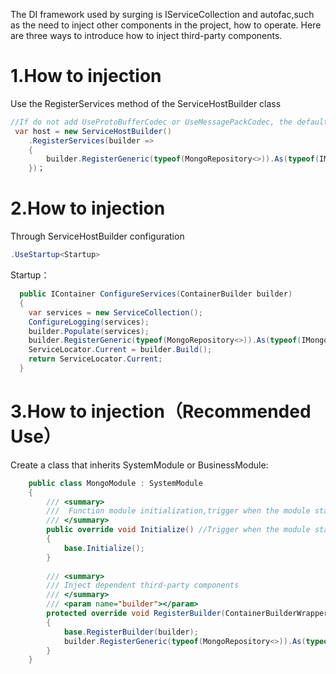 The DI framework used by surging is IServiceCollection and autofac,such as the need to inject other components in the project, how to operate.
Here are three ways to introduce how to inject third-party components.

1.How to injection
=============

Use the RegisterServices method of the ServiceHostBuilder class
```c#
//If do not add UseProtoBufferCodec or UseMessagePackCodec, the default json.net
 var host = new ServiceHostBuilder()
	.RegisterServices(builder =>
	{
	    builder.RegisterGeneric(typeof(MongoRepository<>)).As(typeof(IMongoRepository<>)).SingleInstance();
	})；
``` 

2.How to injection
=============
Through ServiceHostBuilder configuration
```c#
.UseStartup<Startup>
``` 

Startup：
```c#
  public IContainer ConfigureServices(ContainerBuilder builder)
  {
    var services = new ServiceCollection();
    ConfigureLogging(services);
    builder.Populate(services);
    builder.RegisterGeneric(typeof(MongoRepository<>)).As(typeof(IMongoRepository<>)).SingleInstance();
    ServiceLocator.Current = builder.Build();
    return ServiceLocator.Current;
  }
``` 
3.How to injection（Recommended Use）
=============
Create a class that inherits SystemModule or BusinessModule:
```c#
    public class MongoModule : SystemModule
    {
    	/// <summary>
        ///  Function module initialization,trigger when the module starts loading
        /// </summary>
        public override void Initialize() //Trigger when the module starts loading
        {
            base.Initialize();
        }
	
    	/// <summary>
        /// Inject dependent third-party components
        /// </summary>
        /// <param name="builder"></param>
        protected override void RegisterBuilder(ContainerBuilderWrapper builder)
        {
            base.RegisterBuilder(builder);
            builder.RegisterGeneric(typeof(MongoRepository<>)).As(typeof(IMongoRepository<>)).SingleInstance();
        }
    }
```


                
